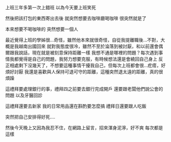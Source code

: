 上班三年多第一次上錯班
以為今天要上班笑死

然後把該打包的東西寄出去後
就突然想要去咖啡廳喝咖啡
很突然就是了

本來想要不喝咖啡的
突然想要一個人

最近覺得上班的學姊很...奇怪，雖然他本來就很奇怪，自從我提離職後...不對，大概是我越南出國回來
就對我態度很冷，雖然不至於淪落到被討厭，和以前還會偶爾跟我說話，現在就是被刻意保持距離一樣
我想不通是哪裡的問題？每次遇到事情我都覺得是自己的問題，我努力想要克服，有時候想法還是會繞回自己身上
反正相處剩下沒幾天了，不想要這種事情干擾我自己，但每次上班都會很...疙瘩，好煩好討厭
我還是喜歡與人保持可退可守的距離，這種突然退太遠的距離，真的很煩躁

這禮拜要處理銀行的事，禮拜四之前要去銀行完成開戶
還要跟老闆他們說公會的問題
以及牙醫回診

這禮拜還要去新家
我的日常用品還在斟酌要怎麼搞
禮拜日還要跟人吃飯

突然把自己安排得好死....

然後今天晚上又因為我忍不住，在網路上留言，招來渾身泥濘，好不爽
每次都是這樣
<!-- ##{"timestamp":1739723575}## -->